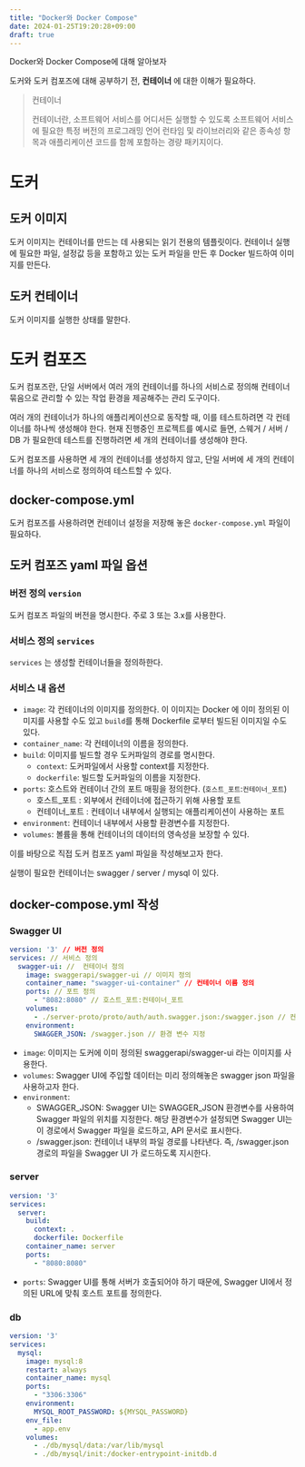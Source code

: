 ```yaml
---
title: "Docker와 Docker Compose"
date: 2024-01-25T19:20:28+09:00
draft: true
---
```


Docker와 Docker Compose에 대해 알아보자

도커와 도커 컴포즈에 대해 공부하기 전, **컨테이너** 에 대한 이해가 필요하다.

> 컨테이너
> 
> 컨테이너란, 소프트웨어 서비스를 어디서든 실행할 수 있도록 소프트웨어 서비스에 필요한 특정 버전의 프로그래밍 언어 런타임 및 라이브러리와 같은 종속성 항목과 애플리케이션 코드를 함께 포함하는 경량 패키지이다.

# 도커
## 도커 이미지
도커 이미지는 컨테이너를 만드는 데 사용되는 읽기 전용의 템플릿이다.
컨테이너 실행에 필요한 파일, 설정값 등을 포함하고 있는 도커 파일을 만든 후 Docker 빌드하여 이미지를 만든다.

## 도커 컨테이너
도커 이미지를 실행한 상태를 말한다.

# 도커 컴포즈
도커 컴포즈란, 단일 서버에서 여러 개의 컨테이너를 하나의 서비스로 정의해 컨테이너 묶음으로 관리할 수 있는 작업 환경을 제공해주는 관리 도구이다.

여러 개의 컨테이너가 하나의 애플리케이션으로 동작할 때, 이를 테스트하려면 각 컨테이너를 하나씩 생성해야 한다. 현재 진행중인 프로젝트를 예시로 들면, 스웨거 / 서버 / DB 가 필요한데 테스트를 진행하려면 세 개의 컨테이너를 생성해야 한다.

도커 컴포즈를 사용하면 세 개의 컨테이너를 생성하지 않고, 단일 서버에 세 개의 컨테이너를 하나의 서비스로 정의하여 테스트할 수 있다.

## docker-compose.yml
도커 컴포즈를 사용하려면 컨테이너 설정을 저장해 놓은 `docker-compose.yml` 파일이 필요하다. 

## 도커 컴포즈 yaml 파일 옵션
### 버전 정의 `version`
도커 컴포즈 파일의 버전을 명시한다. 주로 3 또는 3.x를 사용한다.

### 서비스 정의 `services`
 `services` 는 생성할 컨테이너들을 정의하한다.

### 서비스 내 옵션
- `image`: 각 컨테이너의 이미지를 정의한다. 이 이미지는 Docker 에 이미 정의된 이미지를 사용할 수도 있고 `build`를 통해 Dockerfile 로부터 빌드된 이미지일 수도 있다.
- `container_name`: 각 컨테이너의 이름을 정의한다.
- `build`: 이미지를 빌드할 경우 도커파일의 경로를 명시한다.
  - `context`: 도커파일에서 사용할 context를 지정한다.
  - `dockerfile`: 빌드할 도커파일의 이름을 지정한다.
- `ports`: 호스트와 컨테이너 간의 포트 매핑을 정의한다. (`호스트_포트`:`컨테이너_포트`)
  - 호스트_포트 : 외부에서 컨테이너에 접근하기 위해 사용할 포트
  - 컨테이너_포트 : 컨테이너 내부에서 실행되는 애플리케이션이 사용하는 포트
- `environment`: 컨테이너 내부에서 사용할 환경변수를 지정한다.
- `volumes`: 볼륨을 통해 컨테이너의 데이터의 영속성을 보장할 수 있다.


이를 바탕으로 직접 도커 컴포즈 yaml 파일을 작성해보고자 한다.

실행이 필요한 컨테이너는 swagger / server / mysql 이 있다.

## docker-compose.yml 작성
### Swagger UI
```yaml
version: '3' // 버전 정의
services: // 서비스 정의
  swagger-ui: //  컨테이너 정의
    image: swaggerapi/swagger-ui // 이미지 정의
    container_name: "swagger-ui-container" // 컨테이너 이름 정의
    ports: // 포트 정의
      - "8082:8080" // 호스트_포트:컨테이너_포트
    volumes:
      - ./server-proto/proto/auth/auth.swagger.json:/swagger.json // 컨테이너에 주입할 데이터 정의
    environment:
      SWAGGER_JSON: /swagger.json // 환경 변수 지정
```
- `image`: 이미지는 도커에 이미 정의된 swaggerapi/swagger-ui 라는 이미지를 사용한다.
- `volumes`: Swagger UI에 주입할 데이터는 미리 정의해놓은 swagger json 파일을 사용하고자 한다.
- `environment`:
  - SWAGGER_JSON: Swagger UI는 SWAGGER_JSON 환경변수를 사용하여 Swagger 파일의 위치를 지정한다. 해당 환경변수가 설정되면 Swagger UI는 이 경로에서 Swagger 파일을 로드하고, API 문서로 표시한다.
  - /swagger.json: 컨테이너 내부의 파일 경로를 나타낸다. 즉, /swagger.json 경로의 파일을 Swagger UI 가 로드하도록 지시한다.

### server
```yaml
version: '3'
services:
  server:
    build:
      context: .
      dockerfile: Dockerfile
    container_name: server
    ports:
      - "8080:8080"
```
- `ports`: Swagger UI를 통해 서버가 호출되어야 하기 때문에, Swagger UI에서 정의된 URL에 맞춰 호스트 포트를 정의한다.

### db
```yaml
version: '3'
services:
  mysql:
    image: mysql:8
    restart: always
    container_name: mysql
    ports:
      - "3306:3306"
    environment:
      MYSQL_ROOT_PASSWORD: ${MYSQL_PASSWORD}
    env_file:
      - app.env
    volumes:
      - ./db/mysql/data:/var/lib/mysql
      - ./db/mysql/init:/docker-entrypoint-initdb.d
```
